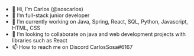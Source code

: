 - 👋 Hi, I’m Carlos (@soscarlos)
- 👀 I’m full-stack junior developer
- 🌱 I’m currently working on Java, Spring, React, SQL, Python, Javascript, HTML, CSS
- 💞️ I’m looking to collaborate on java and web development projects with libraries such as React
- 📫 How to reach me on Discord CarlosSosa#6167

<!---
soscarlos/soscarlos is a ✨ special ✨ repository because its `README.md` (this file) appears on your GitHub profile.
You can click the Preview link to take a look at your changes.
--->
